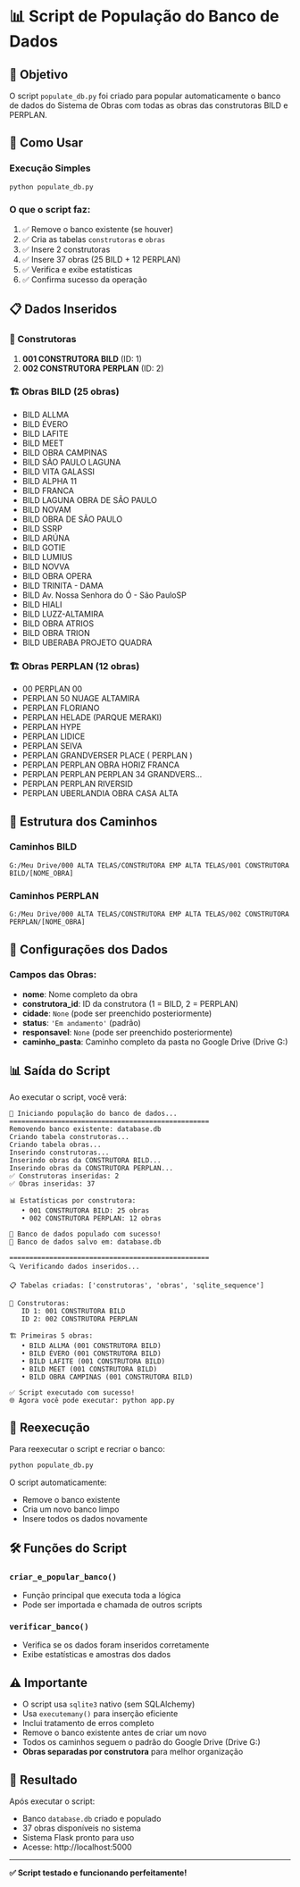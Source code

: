 # 📊 Script de População do Banco de Dados

## 🎯 Objetivo

O script `populate_db.py` foi criado para popular automaticamente o banco de dados do Sistema de Obras com todas as obras das construtoras BILD e PERPLAN.

## 🚀 Como Usar

### Execução Simples
```bash
python populate_db.py
```

### O que o script faz:
1. ✅ Remove o banco existente (se houver)
2. ✅ Cria as tabelas `construtoras` e `obras`
3. ✅ Insere 2 construtoras
4. ✅ Insere 37 obras (25 BILD + 12 PERPLAN)
5. ✅ Verifica e exibe estatísticas
6. ✅ Confirma sucesso da operação

## 📋 Dados Inseridos

### 🏢 Construtoras
1. **001 CONSTRUTORA BILD** (ID: 1)
2. **002 CONSTRUTORA PERPLAN** (ID: 2)

### 🏗️ Obras BILD (25 obras)
- BILD ALLMA
- BILD ÉVERO
- BILD LAFITE
- BILD MEET
- BILD OBRA CAMPINAS
- BILD SÃO PAULO LAGUNA
- BILD VITA GALASSI
- BILD ALPHA 11
- BILD FRANCA
- BILD LAGUNA OBRA DE SÃO PAULO
- BILD NOVAM
- BILD OBRA DE SÃO PAULO
- BILD SSRP
- BILD ARÚNA
- BILD GOTIE
- BILD LUMIUS
- BILD NOVVA
- BILD OBRA OPERA
- BILD TRINITA - DAMA
- BILD Av. Nossa Senhora do Ó - São PauloSP
- BILD HIALI
- BILD LUZZ-ALTAMIRA
- BILD OBRA ATRIOS
- BILD OBRA TRION
- BILD UBERABA PROJETO QUADRA

### 🏗️ Obras PERPLAN (12 obras)
- 00 PERPLAN 00
- PERPLAN 50 NUAGE ALTAMIRA
- PERPLAN FLORIANO
- PERPLAN HELADE (PARQUE MERAKI)
- PERPLAN HYPE
- PERPLAN LIDICE
- PERPLAN SEIVA
- PERPLAN GRANDVERSER PLACE ( PERPLAN )
- PERPLAN PERPLAN OBRA HORIZ FRANCA
- PERPLAN PERPLAN PERPLAN 34 GRANDVERS...
- PERPLAN PERPLAN RIVERSID
- PERPLAN UBERLANDIA OBRA CASA ALTA

## 📁 Estrutura dos Caminhos

### Caminhos BILD
```
G:/Meu Drive/000 ALTA TELAS/CONSTRUTORA EMP ALTA TELAS/001 CONSTRUTORA BILD/[NOME_OBRA]
```

### Caminhos PERPLAN
```
G:/Meu Drive/000 ALTA TELAS/CONSTRUTORA EMP ALTA TELAS/002 CONSTRUTORA PERPLAN/[NOME_OBRA]
```

## 🔧 Configurações dos Dados

### Campos das Obras:
- **nome**: Nome completo da obra
- **construtora_id**: ID da construtora (1 = BILD, 2 = PERPLAN)
- **cidade**: `None` (pode ser preenchido posteriormente)
- **status**: `'Em andamento'` (padrão)
- **responsavel**: `None` (pode ser preenchido posteriormente)
- **caminho_pasta**: Caminho completo da pasta no Google Drive (Drive G:)

## 📊 Saída do Script

Ao executar o script, você verá:

```
🚀 Iniciando população do banco de dados...
==================================================
Removendo banco existente: database.db
Criando tabela construtoras...
Criando tabela obras...
Inserindo construtoras...
Inserindo obras da CONSTRUTORA BILD...
Inserindo obras da CONSTRUTORA PERPLAN...
✅ Construtoras inseridas: 2
✅ Obras inseridas: 37

📊 Estatísticas por construtora:
   • 001 CONSTRUTORA BILD: 25 obras
   • 002 CONSTRUTORA PERPLAN: 12 obras

🎉 Banco de dados populado com sucesso!
📁 Banco de dados salvo em: database.db

==================================================
🔍 Verificando dados inseridos...

📋 Tabelas criadas: ['construtoras', 'obras', 'sqlite_sequence']

🏢 Construtoras:
   ID 1: 001 CONSTRUTORA BILD
   ID 2: 002 CONSTRUTORA PERPLAN

🏗️ Primeiras 5 obras:
   • BILD ALLMA (001 CONSTRUTORA BILD)
   • BILD ÉVERO (001 CONSTRUTORA BILD)
   • BILD LAFITE (001 CONSTRUTORA BILD)
   • BILD MEET (001 CONSTRUTORA BILD)
   • BILD OBRA CAMPINAS (001 CONSTRUTORA BILD)

✅ Script executado com sucesso!
🌐 Agora você pode executar: python app.py
```

## 🔄 Reexecução

Para reexecutar o script e recriar o banco:

```bash
python populate_db.py
```

O script automaticamente:
- Remove o banco existente
- Cria um novo banco limpo
- Insere todos os dados novamente

## 🛠️ Funções do Script

### `criar_e_popular_banco()`
- Função principal que executa toda a lógica
- Pode ser importada e chamada de outros scripts

### `verificar_banco()`
- Verifica se os dados foram inseridos corretamente
- Exibe estatísticas e amostras dos dados

## ⚠️ Importante

- O script usa `sqlite3` nativo (sem SQLAlchemy)
- Usa `executemany()` para inserção eficiente
- Inclui tratamento de erros completo
- Remove o banco existente antes de criar um novo
- Todos os caminhos seguem o padrão do Google Drive (Drive G:)
- **Obras separadas por construtora** para melhor organização

## 🎉 Resultado

Após executar o script:
- Banco `database.db` criado e populado
- 37 obras disponíveis no sistema
- Sistema Flask pronto para uso
- Acesse: http://localhost:5000

---

**✅ Script testado e funcionando perfeitamente!** 